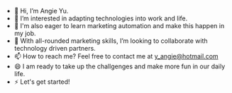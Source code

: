 - 👋 Hi, I’m Angie Yu.
- 👀 I’m interested in adapting technologies into work and life.
- 🌱 I'm also eager to learn marketing automation and make this happen in my job.
- 💞️ With all-rounded marketing skills, I’m looking to collaborate with technology driven partners.
- 📫 How to reach me? Feel free to contact me at y_angie@hotmail.com
- 😄 I am ready to take up the challgenges and make more fun in our daily life.
- ⚡ Let's get started!

<!---
Angie-yu/Angie-yu is a ✨ special ✨ repository because its `README.md` (this file) appears on your GitHub profile.
You can click the Preview link to take a look at your changes.
--->
